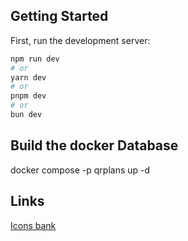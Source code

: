 ## Getting Started

First, run the development server:

```bash
npm run dev
# or
yarn dev
# or
pnpm dev
# or
bun dev
```

## Build the docker Database

docker compose -p qrplans up -d

## Links

[Icons bank ](https://lucide.dev/icons/)
